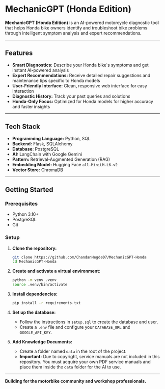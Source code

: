 # MechanicGPT (Honda Edition)

**MechanicGPT (Honda Edition)** is an AI-powered motorcycle diagnostic tool that helps Honda bike owners identify and troubleshoot bike problems through intelligent symptom analysis and expert recommendations.

---

## Features

* **Smart Diagnostics:** Describe your Honda bike's symptoms and get instant AI-powered analysis
* **Expert Recommendations:** Receive detailed repair suggestions and maintenance tips specific to Honda models
* **User-Friendly Interface:** Clean, responsive web interface for easy interaction
* **Diagnostic History:** Track your past queries and solutions
* **Honda-Only Focus:** Optimized for Honda models for higher accuracy and faster insights

---

## Tech Stack

*   **Programming Language:** Python, SQL
*   **Backend:** Flask, SQLAlchemy
*   **Database:** PostgreSQL
*   **AI:** LangChain with Google Gemini
*   **Pattern:** Retrieval-Augmented Generation (RAG)
*   **Embedding Model:** Hugging Face `all-MiniLM-L6-v2`
*   **Vector Store:** ChromaDB
---

## Getting Started

### Prerequisites

- Python 3.10+
- PostgreSQL
- Git

### Setup

1.  **Clone the repository:**
    ```bash
    git clone https://github.com/ChandanHegde07/MechanicGPT-Honda
    cd MechanicGPT-Honda
    ```

2.  **Create and activate a virtual environment:**
    ```bash
    python -m venv .venv
    source .venv/bin/activate
    ```

3.  **Install dependencies:**
    ```bash
    pip install -r requirements.txt
    ```

4.  **Set up the database:**
    -   Follow the instructions in `setup.sql` to create the database and user.
    -   Create a `.env` file and configure your `DATABASE_URL` and `GOOGLE_API_KEY`.

5.  **Add Knowledge Documents:**
    -   Create a folder named `data` in the root of the project.
    -   **Important:** Due to copyright, service manuals are not included in this repository. You must acquire your own PDF service manuals and place them inside the `data` folder for the AI to use.

---

**Building for the motorbike community and workshop professionals.**